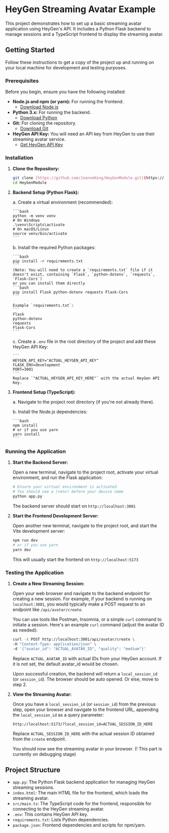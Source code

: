 # HeyGen Streaming Avatar Example

This project demonstrates how to set up a basic streaming avatar application using HeyGen's API. It includes a Python Flask backend to manage sessions and a TypeScript frontend to display the streaming avatar.

## Getting Started

Follow these instructions to get a copy of the project up and running on your local machine for development and testing purposes.

### Prerequisites

Before you begin, ensure you have the following installed:

* **Node.js and npm (or yarn):** For running the frontend.
    * [Download Node.js](https://nodejs.org/en/download/)
* **Python 3.x:** For running the backend.
    * [Download Python](https://www.python.org/downloads/)
* **Git:** For cloning the repository.
    * [Download Git](https://git-scm.com/downloads)
* **HeyGen API Key:** You will need an API key from HeyGen to use their streaming avatar service.
    * [Get HeyGen API Key](https://www.heygen.com/)

### Installation

1.  **Clone the Repository:**

    ```bash
    git clone [https://github.com/JoanneHing/HeyGenModule.git](https://github.com/JoanneHing/HeyGenModule.git)
    cd HeyGenModule
    ```

2.  **Backend Setup (Python Flask):**

    a.  Create a virtual environment (recommended):

        ```bash
        python -m venv venv
        # On Windows
        .\venv\Scripts\activate
        # On macOS/Linux
        source venv/bin/activate
        ```

    b.  Install the required Python packages:

        ```bash
        pip install -r requirements.txt
        ```
        (Note: You will need to create a `requirements.txt` file if it doesn't exist, containing `Flask`, `python-dotenv`, `requests`, `Flask-Cors`)
        or you can install them directly
        ```bash
        pip install Flask python-dotenv requests Flask-Cors
        ```

        Example `requirements.txt`:
        ```
        Flask
        python-dotenv
        requests
        Flask-Cors
        ```

    c.  Create a `.env` file in the root directory of the project and add these HeyGen API Key:

        ```
        HEYGEN_API_KEY="ACTUAL_HEYGEN_API_KEY"
        FLASK_ENV=development
        PORT=3001
        ```
        Replace `"ACTUAL_HEYGEN_API_KEY_HERE"` with the actual HeyGen API Key.

3.  **Frontend Setup (TypeScript):**

    a.  Navigate to the project root directory (if you're not already there).

    b.  Install the Node.js dependencies:

        ```bash
        npm install
        # or if you use yarn
        yarn install
        ```

### Running the Application

1.  **Start the Backend Server:**

    Open a new terminal, navigate to the project root, activate your virtual environment, and run the Flask application:

    ```bash
    # Ensure your virtual environment is activated
    # You should see a (venv) before your device name
    python app.py
    ```
    The backend server should start on `http://localhost:3001`

2.  **Start the Frontend Development Server:**

    Open another new terminal, navigate to the project root, and start the Vite development server:

    ```bash
    npm run dev
    # or if you use yarn
    yarn dev
    ```
    This will usually start the frontend on `http://localhost:5173`

### Testing the Application

1.  **Create a New Streaming Session:**

    Open your web browser and navigate to the backend endpoint for creating a new session. For example, if your backend is running on `localhost:3001`, you would typically make a POST request to an endpoint like `/api/avatar/create`.

    You can use tools like Postman, Insomnia, or a simple `curl` command to initiate a session. Here's an example `curl` command (adjust the avatar ID as needed):

    ```bash
    curl -X POST http://localhost:3001/api/avatar/create \
    -H "Content-Type: application/json" \
    -d '{"avatar_id": "ACTUAL_AVATAR_ID", "quality": "medium"}'
    ```
    Replace `ACTUAL_AVATAR_ID` with actual IDs from your HeyGen account. If it is not set, the default avatar_id would be chosen.

    Upon successful creation, the backend will return a `local_session_id` (or `session_id`).
    The browser should be auto opened. Or else, move to step 2.

2.  **View the Streaming Avatar:**

    Once you have a `local_session_id` (or `session_id`) from the previous step, open your browser and navigate to the frontend URL, appending the `local_session_id` as a query parameter:

    ```
    http://localhost:5173/?local_session_id=ACTUAL_SESSION_ID_HERE
    ```
    Replace `ACTUAL_SESSION_ID_HERE` with the actual session ID obtained from the `create` endpoint.

    You should now see the streaming avatar in your browser. (! This part is currently on debugging stage)

## Project Structure

* `app.py`: The Python Flask backend application for managing HeyGen streaming sessions.
* `index.html`: The main HTML file for the frontend, which loads the streaming avatar.
* `src/main.ts`: The TypeScript code for the frontend, responsible for connecting to the HeyGen streaming avatar.
* `.env`: This contains HeyGen API key.
* `requirements.txt`: Lists Python dependencies.
* `package.json`: Frontend dependencies and scripts for npm/yarn.